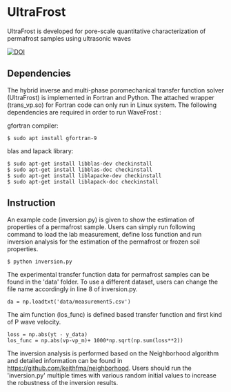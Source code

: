 # UltraFrost
UltraFrost is developed for pore-scale quantitative characterization of permafrost samples using ultrasonic waves 

[![DOI](https://zenodo.org/badge/DOI/10.5281/zenodo.5159712.svg)](https://doi.org/10.5281/zenodo.5159712)
 
## Dependencies 
The hybrid inverse and multi-phase poromechanical transfer function solver (UltraFrost) is implemented in Fortran and Python. The attached wrapper (trans_vp.so) for Fortran code can only run in Linux system. The following dependencies are required in order to run WaveFrost : 

gfortran compiler:
```
$ sudo apt install gfortran-9
```

blas and lapack library: 

```
$ sudo apt-get install libblas-dev checkinstall 
$ sudo apt-get install libblas-doc checkinstall 
$ sudo apt-get install liblapacke-dev checkinstall 
$ sudo apt-get install liblapack-doc checkinstall
```

## Instruction
An example code (inversion.py) is given to show the estimation of properties of a permafrost sample. Users can simply run following command to load the lab measurement, define loss function and run inversion analysis for the estimation of the permafrost or frozen soil properties. 
```
$ python inversion.py
```

The experimental transfer function data for permafrost samples can be found in the 'data' folder. To use a different dataset, users can change the file name accordingly in line 8 of inversion.py. 

```
da = np.loadtxt('data/measurement5.csv') 
```

The aim function (los_func) is defined based transfer function and first kind of P wave velocity. 

```
loss = np.abs(yt - y_data)
los_func = np.abs(vp-vp_m)+ 1000*np.sqrt(np.sum(loss**2))
```

The inversion analysis is performed based on the Neighborhood algorithm and detailed information can be found in https://github.com/keithfma/neighborhood. Users should run the 'inversion.py' multiple times with various random initial values to increase the robustness of the inversion results. 

